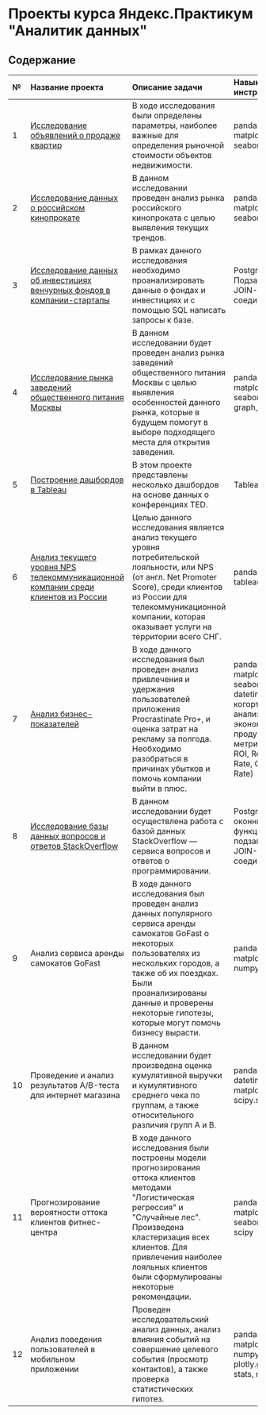 # Проекты курса Яндекс.Практикум "Аналитик данных"
## Содержание

| №| Название проекта            | Описание задачи            | Навыки и инструменты |
|:-|:----------------------------|:---------------------------|:---------------------|
| 1|[Исследование объявлений о продаже квартир](https://github.com/IrinaMartynova7388/Practicum_projects/tree/main/Real_estate_market)|В ходе исследования были определены параметры, наиболее важные для определения рыночной стоимости объектов недвижимости.|pandas, matplotlib.pyplot, seaborn|
| 2| [Исследование данных о российском кинопрокате](https://github.com/IrinaMartynova7388/Practicum_projects/tree/main/Film_distribution)|В данном исследовании проведен анализ рынка российского кинопроката с целью выявления текущих трендов.|pandas, matplotlib.pyplot, seaborn|
| 3|[Исследование данных об инвестициях венчурных фондов в компании-стартапы](https://github.com/IrinaMartynova7388/Practicum_projects/tree/main/SQL_basic)|В рамках данного исследования необходимо проанализировать данные о фондах и инвестициях и с помощью SQL написать запросы к базе.|PostgreSQL, Подзапросы, JOIN-соединения|
| 4|[Исследование рынка заведений общественного питания Москвы](https://github.com/IrinaMartynova7388/Practicum_projects/tree/main/Market_catering_establishments_Moscow)|В данном исследовании будет проведен анализ рынка заведений общественного питания Москвы с целью выявления особенностей данного рынка, которые в будущем помогут в выборе подходящего места для открытия заведения.|pandas, matplotlib.pyplot, seaborn, graph_objects|
| 5|[Построение дашбордов в Tableau](https://github.com/IrinaMartynova7388/Practicum_projects/tree/main/Dashboards_Tableau)|В этом проекте представлены несколько дашбордов на основе данных о конференциях TED.|Tableau|
| 6|[Анализ текущего уровня NPS телекоммуникационной компании среди клиентов из России](https://github.com/IrinaMartynova7388/Practicum_projects/tree/main/NPS_level_of_telecommunications_company)|Целью данного исследования является анализ текущего уровня потребительской лояльности, или NPS (от англ. Net Promoter Score), среди клиентов из России для телекоммуникационной компании, которая оказывает услуги на территории всего СНГ.|pandas, numpy, tableau, SQL|
| 7|[Анализ бизнес-показателей](https://github.com/IrinaMartynova7388/Practicum_projects/tree/main/Analysis_of_business_indicators)|В ходе данного исследования был проведен анализ привлечения и удержания пользователей приложения Procrastinate Pro+, и оценка затрат на рекламу за полгода. Необходимо разобраться в причинах убытков и помочь компании выйти в плюс.|pandas, matplotlib, seaborn, datetime, numpy, когортный анализ, юнит-экономика, продуктовые метрики (LTV, ROI, Retention Rate, Conversion Rate)|
| 8|[Исследование базы данных вопросов и ответов StackOverflow](https://github.com/IrinaMartynova7388/Practicum_projects/tree/main/Advanced_SQL)|В данном исследовании будет осуществлена работа с базой данных StackOverflow — сервиса вопросов и ответов о программировании.|PostgreSQL, оконные функции, подзапросы, JOIN-соединения|
| 9|Анализ сервиса аренды самокатов GoFast|В ходе данного исследования был проведен анализ данных популярного сервиса аренды самокатов GoFast о некоторых пользователях из нескольких городов, а также об их поездках. Были проанализированы данные и проверены некоторые гипотезы, которые могут помочь бизнесу вырасти.|pandas, seaborn, matplotlib, numpy, scipy|
| 10|Проведение и анализ результатов А/B-теста для интернет магазина|В данном исследовании будет произведена оценка кумулятивной выручки и кумулятивного среднего чека по группам, а также относительного различия групп А и В.|pandas, numpy, datetime, matplotlib.pyplot, scipy.stats|
| 11|Прогнозирование вероятности оттока клиентов фитнес-центра|В ходе данного исследования были построены модели прогнозирования оттока клиентов методами "Логистическая регрессия" и "Случайные лес". Произведена кластеризация всех клиентов. Для привлечения наиболее лояльных клиентов были сформулированы некоторые рекомендации.|pandas, matplotlib, seaborn, sklearn, scipy|
|12|Анализ поведения пользователей в мобильном приложении|Проведен исследовательский анализ данных, анализ влияния событий на совершение целевого события (просмотр контактов), а также проверка статистических гипотез.|pandas, matplotlib.pyplot, numpy, plotly.graph_objs, stats, math|
